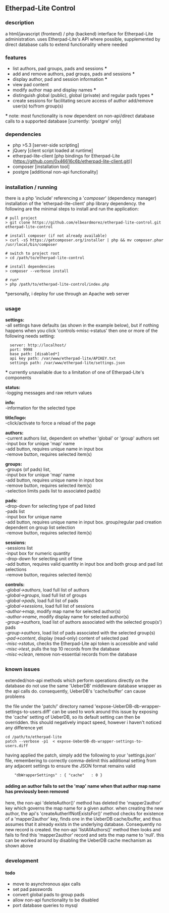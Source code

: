 
## Etherpad-Lite Control

### description
a html/javascript (frontend) / php (backend) interface for Etherpad-Lite administration. uses Etherpad-Lite's API where possible, supplemented by direct database calls to extend functionality where needed

### features
- list authors, pad groups, pads and sessions __*__
- add and remove authors, pad groups, pads and sessions __*__
- display author, pad and session information __*__
- view pad content
- modify author map and display names __*__
- distinguish global (public), global (private) and regular pads types __*__
- create sessions for facilitating secure access of author add/remove user(s) to/from group(s)

__*__ note: most functionality is now dependent on non-api/direct database calls to a supported database [currently: 'postgre' only]

### dependencies
- php >5.3 [server-side scripting]
- jQuery [client script loaded at runtime]
- etherpad-lite-client [php bindings for Etherpad-Lite (https://github.com/0x46616c6b/etherpad-lite-client.git)]
- composer [installation tool] 
- postgre [additional non-api functionality]

## <p></p>

### installation / running

there is a php 'include' referencing a '*composer*' (dependency manager) installation of the 'etherpad-lite-client' php library dependency. the following are the minimal steps to install and run the application:

```
# pull project
> git clone https://github.com/elbeardmorez/etherpad-lite-control.git etherpad-lite-control

# install composer (if not already available)
> curl -sS https://getcomposer.org/installer | php && mv composer.phar /usr/local/bin/composer

# switch to project root
> cd /path/to/etherpad-lite-control

# install dependencies
> composer --verbose install

# run*
> php /path/to/etherpad-lite-control/index.php
```

*personally, i deploy for use through an Apache web server
## <p></p>

### usage

**settings:**
<br>-all settings have defaults (as shown in the example below), but if nothing happens when you click 'controls->misc->status' then one or more of the following needs setting:
```
  server: http://localhost/
  port: 9998
  base path: [disabled*]
  api key path: /var/www/etherpad-lite/APIKEY.txt
  settings path: /var/www/etherpad-lite/settings.json
```
__*__ currently unavailable due to a limitation of one of Etherpad-Lite's components

**status:**
<br>-logging messages and raw return values

**info:**
<br>-information for the selected type

**title/logo:**
<br>-click/activate to force a reload of the page

**authors:**
<br>-current authors list, dependent on whether 'global' or 'group' authors set
<br>-input box for unique 'map' name
<br>-add button, requires unique name in input box
<br>-remove button, requires selected item(s)

**groups:**
<br>-groups (of pads) list,
<br>-input box for unique 'map' name
<br>-add button, requires unique name in input box
<br>-remove button, requires selected item(s)
<br>-selection limits pads list to associated pad(s)

**pads:**
<br>-drop-down for selecting type of pad listed
<br>-pads list
<br>-input box for unique name
<br>-add button, requires unique name in input box. group/regular pad creation dependent on group list selection
<br>-remove button, requires selected item(s)

**sessions:**
<br>-sessions list
<br>-input box for numeric quantity
<br>-drop-down for selecting unit of time
<br>-add button, requires valid quantity in input box and both group and pad list selections
<br>-remove button, requires selected item(s)

**controls:**
<br>-<i>global->authors</i>, load full list of authors
<br>-<i>global->groups</i>, load full list of groups
<br>-<i>global->pads</i>, load full list of pads
<br>-<i>global->sessions</i>, load full list of sessions
<br>-<i>author->map</i>, modify map name for selected author(s)
<br>-<i>author->name</i>, modify display name for selected author(s)
<br>-<i>group->authors</i>, load list of authors associated with the selected group(s') pads
<br>-<i>group->authors</i>, load list of pads associated with the selected group(s)
<br>-<i>pad->content</i>, display (read-only) content of selected pad
<br>-<i>misc->status</i>, checks the Etherpad-Lite api token is accessible and valid
<br>-<i>misc->test</i>, pulls the top 10 records from the database
<br>-<i>misc->clean</i>, remove non-essential records from the database

## <p></p>

### known issues
extended/non-api methods which perform operations directly on the database do not use the same 'UeberDB' middleware database wrapper as the api calls do. consequently, UeberDB's 'cache/buffer' can cause problems

the file under the 'patch/' directory named 'expose-UeberDB-db-wrapper-settings-to-users.diff' can be used to work around this issue by exposing the 'cache' setting of UeberDB, so its default setting can then be overridden. this should negatively impact speed, however i haven't noticed any difference yet

```
cd /path/to/etherpad-lite
patch --verbose -p1  < expose-UeberDB-db-wrapper-settings-to-users.diff
```

having applied the patch, simply add the following to your 'settings.json' file, remembering to correctly comma-delimit this additional setting from any adjacent settings to ensure the JSON format remains valid

```
    "dbWrapperSettings" : { "cache"   : 0 }
```

#### adding an author fails to set the 'map' name when that author map name has previously been removed
here, the non-api 'deleteAuthor()' method has deleted the 'mapper2author' key which governs the map name for a given author. when creating the new author, the api's 'createAutherIfNotExistsFor()' method checks for existence of a 'mapper2author' key, finds one in the UeberDB cache/buffer, and thus assumes that it already exists in the underlying database. Consequently no new record is created. the non-api 'listAllAuthors()' method then looks and fails to find this 'mapper2author' record and sets the map name to 'null'. this can be worked around by disabling the UeberDB cache mechanism as shown above

## <p></p>

### development
#### todo
- move to asynchronous ajax calls
- set pad passwords
- convert global pads to group pads
- allow non-api functionality to be disabled
- port database queries to mysql

